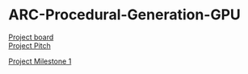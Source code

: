 # ARC-Procedural-Generation-GPU

[Project board](https://www.notion.so/cis-565-final-project/594384f0181441ca965c1efa26987d79?v=456ed0e5801440b59edb6f55ea2a93c3)<br>
[Project Pitch](https://docs.google.com/presentation/d/19CZpP7CKG2L5rKTixmAmIi9_ogACH7zY3G-8qamP4r0/edit#slide=id.p)
  
[Project Milestone 1](https://docs.google.com/presentation/d/16BDfPikoMo0FX5iWDb8mwlZ5nQAJBaDj30A9Vw1sQ5o/edit?usp=sharing)

